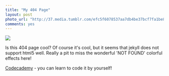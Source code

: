 ```yaml
---
title: "My 404 Page"
layout: post
photo_url: "http://37.media.tumblr.com/efc5f6078537aa7db4be37bcf7fa1be8/tumblr_n5vwizZ5Ry1tyvc86o1_1280.png"
comments: yes
---
```


![](http://37.media.tumblr.com/efc5f6078537aa7db4be37bcf7fa1be8/tumblr_n5vwizZ5Ry1tyvc86o1_1280.png)

Is this 404 page cool? Of course it's cool, but it seems that jekyll does not support html5 well. Really a pit to miss the wonderful 'NOT FOUND' colorful effects here!


[Codecademy](http://www.codecademy.com) - you can learn to code it by yourself!
